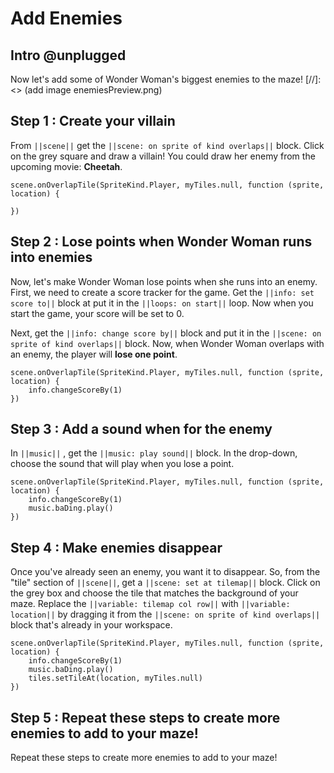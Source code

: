 # Add Enemies

## Intro @unplugged

Now let's add some of Wonder Woman's biggest enemies to the maze!
[//]: <> (add image enemiesPreview.png)

## Step 1 : Create your villain

From ``||scene||`` get the ``||scene: on sprite of kind overlaps||`` block. 
Click on the grey square and draw a villain! 
You could draw her enemy from the upcoming movie: **Cheetah**.

``` blocks
scene.onOverlapTile(SpriteKind.Player, myTiles.null, function (sprite, location) {
	
})
```

## Step 2 : Lose points when Wonder Woman runs into enemies

Now, let's make Wonder Woman lose points when she runs into an enemy.
First, we need to create a score tracker for the game. 
Get the ``||info: set score to||`` block at put it in the ``||loops: on start||`` loop. 
Now when you start the game, your score will be set to 0.

Next, get the ``||info: change score by||`` block and put it in the ``||scene: on sprite of kind overlaps||`` block.
Now, when Wonder Woman overlaps with an enemy, the player will **lose one point**.

``` blocks
scene.onOverlapTile(SpriteKind.Player, myTiles.null, function (sprite, location) {
    info.changeScoreBy(1)
})
```

## Step 3 : Add a sound when for the enemy

In ``||music||`` , get the ``||music: play sound||`` block. In the drop-down, choose the sound that will play when you lose a point.

``` blocks
scene.onOverlapTile(SpriteKind.Player, myTiles.null, function (sprite, location) {
    info.changeScoreBy(1)
    music.baDing.play()
})
```
 
## Step 4 : Make enemies disappear

Once you've already seen an enemy, you want it to disappear. So, from the "tile" section of ``||scene||``, get a ``||scene: set at tilemap||`` block. 
Click on the grey box and choose the tile that matches the background of your maze.
Replace the ``||variable: tilemap col row||`` with ``||variable: location||`` by dragging it from the ``||scene: on sprite of kind overlaps||`` block that's already in your workspace.

``` blocks
scene.onOverlapTile(SpriteKind.Player, myTiles.null, function (sprite, location) {
    info.changeScoreBy(1)
    music.baDing.play()
    tiles.setTileAt(location, myTiles.null)
})
```

## Step 5 : Repeat these steps to create more enemies to add to your maze!

Repeat these steps to create more enemies to add to your maze!

